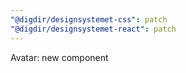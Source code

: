 ```yaml
---
"@digdir/designsystemet-css": patch
"@digdir/designsystemet-react": patch
---
```


Avatar: new component
